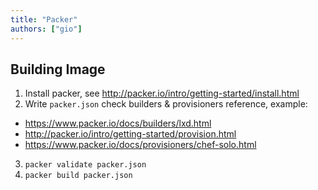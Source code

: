```yaml
---
title: "Packer"
authors: ["gio"]
---
```


## Building Image

1. Install packer, see http://packer.io/intro/getting-started/install.html
2. Write `packer.json` check builders & provisioners reference, example:
  - https://www.packer.io/docs/builders/lxd.html
  - http://packer.io/intro/getting-started/provision.html
  - https://www.packer.io/docs/provisioners/chef-solo.html
3. `packer validate packer.json`
4. `packer build packer.json`
